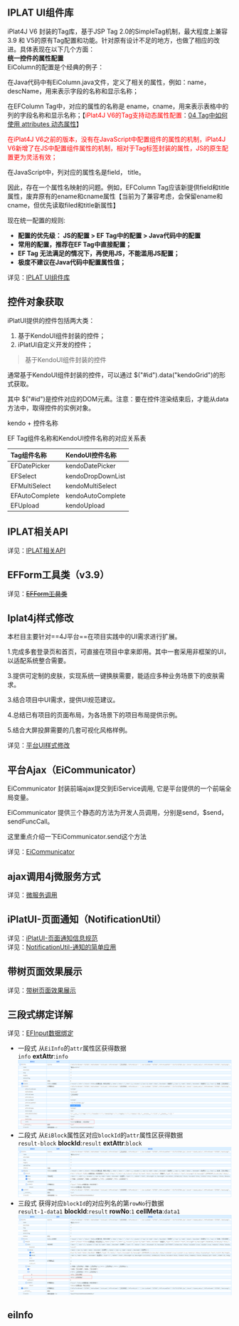 ## IPLAT UI组件库
iPlat4J V6 封装的Tag库，基于JSP Tag 2.0的SimpleTag机制，最大程度上兼容3.9 和 V5的原有Tag配置和功能。针对原有设计不足的地方，也做了相应的改进。具体表现在以下几个方面：  
**统一控件的属性配置**  
EiColumn的配置是个经典的例子：

在Java代码中有EiColumn.java文件，定义了相关的属性，例如：name， descName，用来表示字段的名称和显示名称；

在EFColumn Tag中，对应的属性的名称是 ename，cname，用来表示表格中的列的字段名称和显示名称；【<span style="color:red">iPlat4J V6的Tag支持动态属性配置</span >：[04 Tag中如何使用 attributes 动态属性](https://confluence.baocloud.cn/pages/viewpage.action?pageId=12554876)】

<span style="color:red">在iPlat4J V6之前的版本，没有在JavaScript中配置组件的属性的机制，iPlat4J V6新增了在JS中配置组件属性的机制，相对于Tag标签封装的属性，JS的原生配置更为灵活有效；</span>

在JavaScript中，列对应的属性名是field， title。

因此，存在一个属性名映射的问题。例如，EFColumn Tag应该新提供field和title属性，废弃原有的ename和cname属性【当前为了兼容考虑，会保留ename和cname，但优先读取filed和title新属性】

现在统一配置的规则:

- **配置的优先级： JS的配置 > EF Tag中的配置 > Java代码中的配置**
- **常用的配置，推荐在EF Tag中直接配置；**
- **EF Tag 无法满足的情况下，再使用JS，不能滥用JS配置；**
- **极度不建议在Java代码中配置属性值；**

 详见：[IPLAT UI组件库](https://confluence.baocloud.cn/pages/viewpage.action?pageId=10617677)

## 控件对象获取

iPlatUI提供的控件包括两大类：

1. 基于KendoUI组件封装的控件；
2. iPlatUI自定义开发的控件；

> 基于KendoUI组件封装的控件

通常基于KendoUI组件封装的控件，可以通过 $("#id").data("kendoGrid")的形式获取。

其中 $("#id")是控件对应的DOM元素。注意：要在控件渲染结束后，才能从data方法中，取得控件的实例对象。

kendo + 控件名称

 

EF Tag组件名称和KendoUI控件名称的对应关系表

| Tag组件名称    | KendoUI控件名称   |
| :------------- | :---------------- |
| EFDatePicker   | kendoDatePicker   |
| EFSelect       | kendoDropDownList |
| EFMultiSelect  | kendoMultiSelect  |
| EFAutoComplete | kendoAutoComplete |
| EFUpload       | kendoUpload       |

## IPLAT相关API
详见：[IPLAT相关API](https://confluence.baocloud.cn/pages/viewpage.action?pageId=17155538)

## EFForm工具类（v3.9）
详见：~~[EFForm工具类](https://confluence.baocloud.cn/pages/viewpage.action?pageId=10623010)~~

## Iplat4j样式修改

本栏目主要针对==4J平台==在项目实践中的UI需求进行扩展。

1.完成多套登录页和首页，可直接在项目中拿来即用。其中一套采用非框架的UI，以适配系统整合需要。

3.提供可定制的皮肤，实现系统一键换肤需要，能适应多种业务场景下的皮肤需求。

3.结合项目中UI需求，提供UI规范建议。

4.总结已有项目的页面布局，为各场景下的项目布局提供示例。

5.结合大屏投屏需要的几套可视化风格样例。

详见：[平台UI样式修改](http://rt.baosight.com/cf/pages/viewpage.action?pageId=2162974)

## 平台Ajax（EiCommunicator）

EiCommunicator 封装前端ajax提交到EiService调用, 它是平台提供的一个前端全局变量。

EiCommunicator 提供三个静态的方法为开发人员调用，分别是send，$send，sendFuncCall。 

这里重点介绍一下EiCommunicator.send这个方法

详见：[EiCommunicator](https://confluence.baocloud.cn/display/iPlatV6Doc/EiCommunicator)

## ajax调用4j微服务方式

详见：[微服务调用](http://rt.baosight.com/cf/pages/viewpage.action?pageId=30048296)

## iPlatUI-页面通知（NotificationUtil）
详见：[iPlatUI-页面通知信息规范](https://confluence.baocloud.cn/pages/viewpage.action?pageId=12569499)  
详见：[NotificationUtil-通知的简单应用](https://confluence.baocloud.cn/pages/viewpage.action?pageId=12569499)

## 带树页面效果展示
详见：[带树页面效果展示](https://confluence.baocloud.cn/pages/viewpage.action?pageId=17153944)

## 三段式绑定详解
详见：[EFInput数据绑定](https://confluence.baocloud.cn/pages/viewpage.action?pageId=10619871)
- 一段式  从`EiInfo`的`attr`属性区获得数据  
`info` **extAttr**:`info` ![EiInfo一段式绑定](../../images/EiInfo-1.png)
- 二段式  从`EiBlock`属性区对应`blockId`的`attr`属性区获得数据  
`result-block` **blockId**:`result` **extAttr**:`block` ![EiInfo二段式绑定](../../images/EiInfo-2.png)
- 三段式  获得对应`blockId`的对应列名的第`rowNo`行数据  
`result-1-data1` **blockId**:`result` **rowNo**:`1` **cellMeta**:`data1` ![EiInfo三段式绑定](../../images/EiInfo-3.png)

## eiInfo